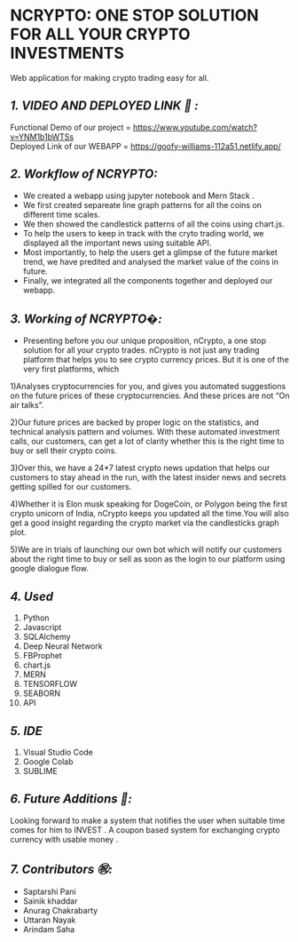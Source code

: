 # NCRYPTO: ONE STOP SOLUTION FOR ALL YOUR CRYPTO INVESTMENTS
Web application for making crypto trading easy for all.
## *1. VIDEO AND DEPLOYED LINK 💸 :*
Functional Demo of our project = https://www.youtube.com/watch?v=YNM1b1bWTSs<br/>
Deployed Link of our WEBAPP = https://goofy-williams-112a51.netlify.app/

## *2. Workflow of NCRYPTO:*
  - We created a webapp using jupyter notebook and Mern Stack .<br/>
  - We first created separeate line graph patterns for all the coins on different time scales. <br/>
  - We then showed the candlestick patterns of all the coins using chart.js. <br/>
  - To help the users to keep in track with the cryto trading world, we displayed all the important news using suitable API.<br/>
  - Most importantly, to help the users get a glimpse of the future market trend, we have predited and analysed the market value of the coins in future.<br/> 
  - Finally, we integrated all the components together and deployed our webapp.<br/>
 
  
  
 ## *3. Working of NCRYPTO�:*
   - Presenting before you our unique proposition, nCrypto, a one stop solution for all your crypto trades. 
nCrypto is not just any trading platform that helps you to see crypto currency prices. But it is one of the very first platforms, which 

1)Analyses cryptocurrencies for you, and gives you automated suggestions on the future prices of these cryptocurrencies. And these prices are not “On air talks”. 

2)Our future prices are backed by proper logic on the statistics, and technical analysis pattern and volumes. With these automated investment calls, our customers, can get a lot of clarity whether this is the right time to buy or sell their crypto coins. 

3)Over this, we have a 24*7 latest crypto news updation that helps our customers to stay ahead in the run, with the latest insider news and secrets getting spilled for our customers. 

4)Whether it is Elon musk speaking for DogeCoin, or Polygon being the first crypto unicorn of India, nCrypto keeps you updated all the time.You will also get a good insight regarding the crypto market via the candlesticks graph plot. 

5)We are in trials of launching our own bot which will notify our customers about the right time to buy or sell as soon as the login to our platform using google dialogue flow.


 ## *4. Used*
 1. Python
 2. Javascript
 3. SQLAlchemy
 4. Deep Neural Network
 5. FBProphet
 6. chart.js
 7. MERN
 8. TENSORFLOW
 9. SEABORN
 10. API
 ## *5. IDE*
 1. Visual Studio Code
 2. Google Colab
 3. SUBLIME
 ## *6. Future Additions 🤞:*
 Looking forward to make a system that notifies the user when suitable time comes for him to INVEST . A coupon based system for exchanging crypto currency with usable money .
 ## *7. Contributors ㊗️:*
  - Saptarshi Pani<br/>
  - Sainik khaddar<br/>
  - Anurag Chakrabarty<br/>
  - Uttaran Nayak<br/>
  - Arindam Saha<br/>
